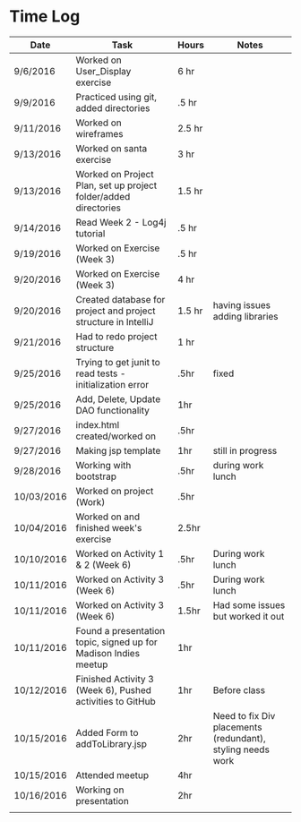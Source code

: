 # Time Log

| Date | Task | Hours | Notes|
|------|------|-------|------|
| 9/6/2016 | Worked on User_Display exercise | 6 hr | |
| 9/9/2016 | Practiced using git, added directories | .5 hr | |
| 9/11/2016 | Worked on wireframes | 2.5 hr | |
| 9/13/2016 | Worked on santa exercise | 3 hr | |
| 9/13/2016 | Worked on Project Plan, set up project folder/added directories | 1.5 hr| |
| 9/14/2016 | Read Week 2 - Log4j tutorial | .5 hr | |
| 9/19/2016 | Worked on Exercise (Week 3) | .5 hr | |
| 9/20/2016 | Worked on Exercise (Week 3) | 4 hr | |
| 9/20/2016 | Created database for project and project structure in IntelliJ | 1.5 hr | having issues adding libraries |
| 9/21/2016 | Had to redo project structure | 1 hr | |
| 9/25/2016 | Trying to get junit to read tests - initialization error | .5hr | fixed |
| 9/25/2016 | Add, Delete, Update DAO functionality | 1hr | |
| 9/27/2016 | index.html created/worked on | .5hr | |
| 9/27/2016 | Making jsp template | 1hr | still in progress |
| 9/28/2016 | Working with bootstrap | .5hr | during work lunch |
| 10/03/2016 | Worked on project (Work) | .5hr | |
| 10/04/2016 | Worked on and finished week's exercise | 2.5hr | |
| 10/10/2016 | Worked on Activity 1 & 2 (Week 6) | .5hr | During work lunch |
| 10/11/2016 | Worked on Activity 3 (Week 6) | .5hr | During work lunch |
| 10/11/2016 | Worked on Activity 3 (Week 6) | 1.5hr | Had some issues but worked it out |
| 10/11/2016 | Found a presentation topic, signed up for Madison Indies meetup | 1hr | |
| 10/12/2016 | Finished Activity 3 (Week 6), Pushed activities to GitHub | 1hr | Before class |
| 10/15/2016 | Added Form to addToLibrary.jsp | 2hr | Need to fix Div placements (redundant), styling needs work |
| 10/15/2016 | Attended meetup | 4hr | |
| 10/16/2016 | Working on presentation | 2hr | |
|  |  |  | |
